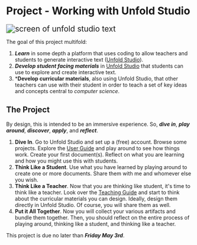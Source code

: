 # Project - Working with Unfold Studio

<img src="https://i.imgur.com/zgZLSRT.png" alt="screen of unfold studio text" style="zoom:150%;" />

The goal of this project multifold:

1. ***Learn*** in some depth a platform that uses coding to allow teachers and students to generate interactive text ([Unfold Studio](https://unfold.studio/)).
2. ***Develop student facing materials*** in [Unfold Studio](https://unfold.studio/) that students can use to explore and create interactive text.
3. ***Develop curricular materials**, also using Unfold Studio, that other teachers can use with their student in order to teach a set of key ideas and concepts central to *computer science*.



## The Project

By design, this is intended to be an immersive experience. So, ***dive in***, ***play around***, ***discover***, ***apply***, and ***reflect***.

1. **Dive In**. Go to Unfold Studio and set up a (free) account. Browse some projects. Explore the [User Guide](https://docs.unfold.studio/user_guide/index.html) and play around to see how things work. Create your first document(s). Reflect on what you are learning and how you might use this with students.
2. **Think Like a Student**. Use what you have learned by playing around to create one or more documents. Share them with me and whomever else you wish.
3. **Think Like a Teacher**. Now that you are thinking like student, it's time to think like a teacher. Look over the [Teaching Guide](https://docs.unfold.studio/teaching/index.html) and start to think about the curricular materials you can design. Ideally, design them directly in Unfold Studio. Of course, you will share them as well.
4. **Put it All Together**. Now you will collect your various artifacts and bundle them together. Then, you should reflect on the entire process of playing around, thinking like a student, and thinking like a teacher. 



This project is due no later than ***Friday May 3rd***.